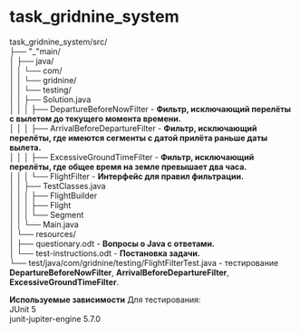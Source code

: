 # task_gridnine_system

task_gridnine_system/src/\
├── "_"main/\
│   ├── java/\
│   │   └── com/\
│   │       └── gridnine/\
│   │           └── testing/\
│   │               ├── Solution.java\
│   │               │   ├── DepartureBeforeNowFilter - **Фильтр, исключающий перелёты с вылетом до текущего момента времени.**\
│   │               │   ├── ArrivalBeforeDepartureFilter - **Фильтр, исключающий перелёты, где имеются сегменты с датой прилёта раньше даты вылета.**\
│   │               │   ├── ExcessiveGroundTimeFilter - **Фильтр, исключающий перелёты, где общее время на земле превышает два часа.**\
│   │               │   └── FlightFilter - **Интерфейс для правил фильтрации.**\
│   │               ├── TestClasses.java\
│   │               │   ├── FlightBuilder\
│   │               │   ├── Flight\
│   │               │   └── Segment\
│   │               └── Main.java\
│   └── resources/\
│       ├── questionary.odt - **Вопросы о Java с ответами.**\
│       └── test-instructions.odt - **Постановка задачи.**\
└── test/java/com/gridnine/testing/FlightFilterTest.java - тестирование **DepartureBeforeNowFilter**, **ArrivalBeforeDepartureFilter**, **ExcessiveGroundTimeFilter**.

**Используемые зависимости**
Для тестирования:\
JUnit 5\
junit-jupiter-engine 5.7.0
